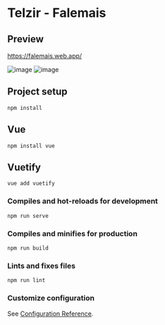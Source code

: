 # Telzir - Falemais

## Preview

https://falemais.web.app/

![image](https://user-images.githubusercontent.com/54703843/90435222-17b22d00-e0a5-11ea-96c5-39d745280f3b.png)
![image](https://user-images.githubusercontent.com/54703843/133803533-4865fd59-ef2e-44da-9955-47caf22b663a.png)

## Project setup

```
npm install
```

## Vue

```
npm install vue
```

## Vuetify

```
vue add vuetify
```

### Compiles and hot-reloads for development

```
npm run serve
```

### Compiles and minifies for production

```
npm run build
```

### Lints and fixes files

```
npm run lint
```

### Customize configuration

See [Configuration Reference](https://cli.vuejs.org/config/).
